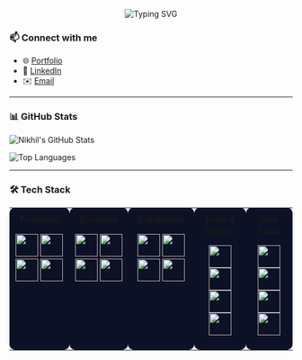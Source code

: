 <p align="center">
  <img src="https://readme-typing-svg.demolab.com?font=Fira+Code&weight=700&size=28&pause=1000&color=000000&center=true&vCenter=true&width=435&lines=Hi+there%2C+I'm+Nikhil+%F0%9F%91%8B" alt="Typing SVG" />
</p>

### 📫 Connect with me  
- 🌐 [Portfolio](https://porfolio-axfl.onrender.com)  
- 💼 [LinkedIn](https://www.linkedin.com/in/nikhilam2003/)  
- ✉️ [Email](mailto:nikhildevika2003@gmail.com)  
   
---

### 📊 GitHub Stats
![Nikhil's GitHub Stats](https://github-readme-stats.vercel.app/api?username=Nikhilfortnite&show_icons=true&theme=tokyonight&include_all_commits=true) 

![Top Languages](https://github-readme-stats.vercel.app/api/top-langs/?username=Nikhilfortnite&layout=compact&theme=tokyonight&include_all_commits=true)

---

### 🛠️ Tech Stack  

<table>
  <tr>
    <td align="center" valign="top" style="background-color:#0d1125; padding:10px; border-radius:10px;">
      <b>Frontend</b>
      <p>
        <img src="https://cdn.jsdelivr.net/gh/devicons/devicon/icons/vuejs/vuejs-original.svg" width="40" height="40"/>
        <img src="https://cdn.jsdelivr.net/gh/devicons/devicon/icons/vuetify/vuetify-original.svg" width="40" height="40"/>
        <img src="https://cdn.jsdelivr.net/gh/devicons/devicon/icons/react/react-original.svg" width="40" height="40"/>
        <img src="https://cdn.jsdelivr.net/gh/devicons/devicon/icons/tailwindcss/tailwindcss-original.svg" width="40" height="40"/>
      </p>
    </td>
    <td align="center" valign="top" style="background-color:#0d1125; padding:10px; border-radius:10px;">
      <b>Backend</b>
      <p>
        <img src="https://cdn.jsdelivr.net/gh/devicons/devicon/icons/nodejs/nodejs-original.svg" width="40" height="40"/>
        <img src="https://cdn.jsdelivr.net/gh/devicons/devicon/icons/socketio/socketio-original.svg" width="40" height="40"/>
        <img src="https://cdn.jsdelivr.net/gh/devicons/devicon/icons/fastapi/fastapi-original.svg" width="40" height="40"/>
        <img src="https://cdn.jsdelivr.net/gh/devicons/devicon/icons/pytest/pytest-original.svg" width="40" height="40"/>
      </p>
    </td>
    <td align="center" valign="top" style="background-color:#0d1125; padding:10px; border-radius:10px;">
      <b>Databases</b>
      <p>
        <img src="https://cdn.jsdelivr.net/gh/devicons/devicon/icons/mysql/mysql-original.svg" width="40" height="40"/>
        <img src="https://cdn.jsdelivr.net/gh/devicons/devicon/icons/postgresql/postgresql-original.svg" width="40" height="40"/>
        <img src="https://cdn.jsdelivr.net/gh/devicons/devicon/icons/mongodb/mongodb-original.svg" width="40" height="40"/>
        <img src="https://cdn.jsdelivr.net/gh/devicons/devicon/icons/redis/redis-original.svg" width="40" height="40"/>
      </p>
    </td>
    <td align="center" valign="top" style="background-color:#0d1125; padding:10px; border-radius:10px;">
      <b>Tools & Others</b>
      <p>
        <img src="https://cdn.jsdelivr.net/gh/devicons/devicon/icons/docker/docker-original.svg" width="40" height="40"/>
        <img src="https://cdn.jsdelivr.net/gh/devicons/devicon/icons/git/git-original.svg" width="40" height="40"/>
        <img src="https://cdn.jsdelivr.net/gh/devicons/devicon/icons/rabbitmq/rabbitmq-original.svg" width="40" height="40"/>
        <img src="https://cdn.jsdelivr.net/gh/devicons/devicon/icons/vim/vim-original.svg" width="40" height="40"/>
      </p>
    </td>
    <td align="center" valign="top" style="background-color:#0d1125; padding:10px; border-radius:10px;">
  <b>Dev Tools</b>
  <p>
    <img src="https://cdn.jsdelivr.net/gh/devicons/devicon/icons/postman/postman-original.svg" width="40" height="40"/>
    <img src="https://cdn.jsdelivr.net/gh/devicons/devicon/icons/redux/redux-original.svg" width="40" height="40"/>
    <img src="https://cdn.jsdelivr.net/gh/devicons/devicon/icons/linux/linux-original.svg" width="40" height="40"/>
    <img src="https://cdn.jsdelivr.net/gh/devicons/devicon/icons/swagger/swagger-original.svg" width="40" height="40"/>
  </p>
</td>
  </tr>
</table>
